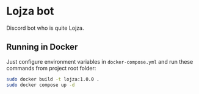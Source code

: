 # Lojza bot
Discord bot who is quite Lojza.

## Running in Docker
Just configure environment variables in `docker-compose.yml` and run these commands from project root folder:
```bash
sudo docker build -t lojza:1.0.0 .
sudo docker compose up -d
```
